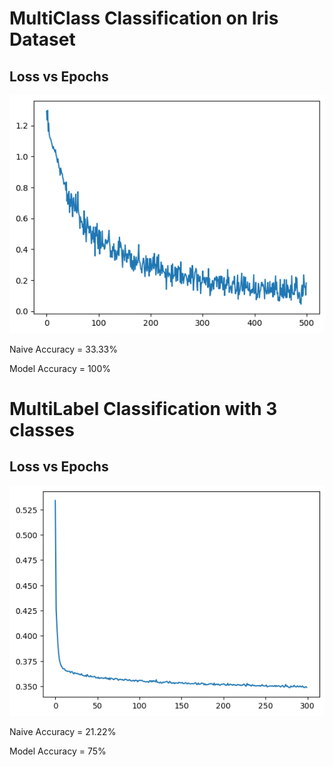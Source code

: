 # MultiClass Classification on Iris Dataset

## Loss vs Epochs
![Loss vs Epochs](https://github.com/mohammadfaizan76692/DL_With_Pytorch/blob/main/Neural_Networks/loss_vs_epochs.png?raw=true)   

Naive Accuracy = 33.33% 

Model  Accuracy = 100%   




# MultiLabel Classification with 3 classes 

## Loss vs Epochs
![Loss vs Epochs](https://github.com/mohammadfaizan76692/DL_With_Pytorch/blob/main/Neural_Networks/loss_vs_epohs_multilabel.png?raw=true)  

Naive Accuracy = 21.22%

Model  Accuracy = 75% 


